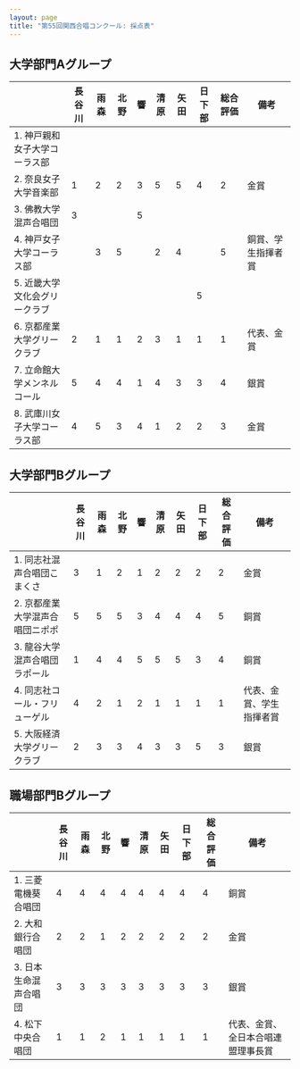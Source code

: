 ```yaml
---
layout: page
title: "第55回関西合唱コンクール: 採点表"
---
```

大学部門Aグループ
-----------------

|                               | 長谷川 | 雨森 | 北野 | 響  | 清原 | 矢田 | 日下部 | 総合評価 | 備考               |
|-------------------------------|--------|------|------|-----|------|------|--------|----------|--------------------|
| 1. 神戸親和女子大学コーラス部 |        |      |      |     |      |      |        |          |                    |
| 2. 奈良女子大学音楽部         | 1      | 2    | 2    | 3   | 5    | 5    | 4      | 2        | 金賞               |
| 3. 佛教大学混声合唱団         | 3      |      |      | 5   |      |      |        |          |                    |
| 4. 神戸女子大学コーラス部     |        | 3    | 5    |     | 2    | 4    |        | 5        | 銅賞、学生指揮者賞 |
| 5. 近畿大学文化会グリークラブ |        |      |      |     |      |      | 5      |          |                    |
| 6. 京都産業大学グリークラブ   | 2      | 1    | 1    | 2   | 3    | 1    | 1      | 1        | 代表、金賞         |
| 7. 立命館大学メンネルコール   | 5      | 4    | 4    | 1   | 4    | 3    | 3      | 4        | 銀賞               |
| 8. 武庫川女子大学コーラス部   | 4      | 5    | 3    | 4   | 1    | 2    | 2      | 3        | 金賞               |

大学部門Bグループ
-----------------

|                                 | 長谷川 | 雨森 | 北野 | 響  | 清原 | 矢田 | 日下部 | 総合評価 | 備考                     |
|---------------------------------|--------|------|------|-----|------|------|--------|----------|--------------------------|
| 1. 同志社混声合唱団こまくさ     | 3      | 1    | 2    | 1   | 2    | 2    | 2      | 2        | 金賞                     |
| 2. 京都産業大学混声合唱団ニポポ | 5      | 5    | 5    | 3   | 4    | 4    | 4      | 5        | 銅賞                     |
| 3. 龍谷大学混声合唱団ラポール   | 1      | 4    | 4    | 5   | 5    | 5    | 3      | 4        | 銅賞                     |
| 4. 同志社コール・フリューゲル   | 4      | 2    | 1    | 2   | 1    | 1    | 1      | 1        | 代表、金賞、学生指揮者賞 |
| 5. 大阪経済大学グリークラブ     | 2      | 3    | 3    | 4   | 3    | 3    | 5      | 3        | 銀賞                     |

職場部門Bグループ
-----------------

|                       | 長谷川 | 雨森 | 北野 | 響  | 清原 | 矢田 | 日下部 | 総合評価 | 備考                               |
|-----------------------|--------|------|------|-----|------|------|--------|----------|------------------------------------|
| 1. 三菱電機葵合唱団   | 4      | 4    | 4    | 4   | 4    | 4    | 4      | 4        | 銅賞                               |
| 2. 大和銀行合唱団     | 2      | 2    | 1    | 2   | 2    | 2    | 2      | 2        | 金賞                               |
| 3. 日本生命混声合唱団 | 3      | 3    | 3    | 3   | 3    | 3    | 3      | 3        | 銀賞                               |
| 4. 松下中央合唱団     | 1      | 1    | 2    | 1   | 1    | 1    | 1      | 1        | 代表、金賞、全日本合唱連盟理事長賞 |
